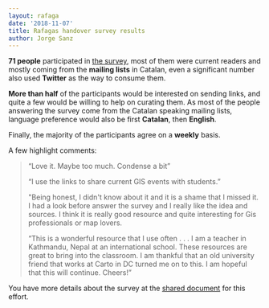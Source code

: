 ```yaml
---
layout: rafaga
date: '2018-11-07'
title: Rafagas handover survey results
author: Jorge Sanz
---
```


**71 people** participated in [the survey](http://bit.ly/rafagas-2-feedback), most of them were current readers and mostly coming from the **mailing lists** in Catalan, even a significant number also used **Twitter** as the way to consume them.

**More than half** of the participants would be interested on sending links, and quite a few would be willing to help on curating them. As most of the people answering the survey come from the Catalan speaking mailing lists, language preference would also be first **Catalan**, then **English**.

Finally, the majority of the participants agree on a **weekly** basis.

A few highlight comments:

> “Love it. Maybe too much. Condense a bit”
>
> “I use the links to share current GIS events with students.”
>
> "Being honest, I didn't know about it and it is a shame that I missed it. I had a look before answer the survey and I really like the idea and sources. I think it is really good resource and quite interesting for Gis professionals or map lovers.
>
> “This is a wonderful resource that I use often . . . I am a teacher in Kathmandu, Nepal at an international school. These resources are great to bring into the classroom. I am thankful that an old university friend that works at Carto in DC turned me on to this. I am hopeful that this will continue. Cheers!”

You have more details about the survey at the [shared document](http://bit.ly/rafagas-2) for this effort.
